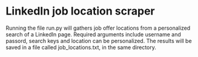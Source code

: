 # LinkedIn job location scraper

Running the file run.py will gathers job offer locations from a personalized search of a LinkedIn page. Required arguments include username and passord, search keys and location can be personalized. The results will be saved in a file called job_locations.txt, in the same directory.
